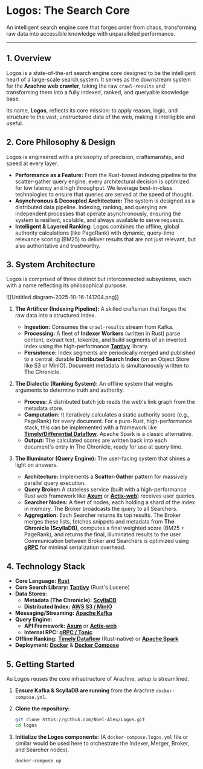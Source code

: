 # Logos: The Search Core

An intelligent search engine core that forges order from chaos, transforming raw data into accessible knowledge with unparalleled performance.

---

## 1. Overview

Logos is a state-of-the-art search engine core designed to be the intelligent heart of a large-scale search system. It serves as the downstream system for the **Arachne web crawler**, taking the raw `crawl-results` and transforming them into a fully indexed, ranked, and queryable knowledge base.

Its name, **Logos**, reflects its core mission: to apply reason, logic, and structure to the vast, unstructured data of the web, making it intelligible and useful.

## 2. Core Philosophy & Design

Logos is engineered with a philosophy of precision, craftsmanship, and speed at every layer.

*   **Performance as a Feature:** From the Rust-based indexing pipeline to the scatter-gather query engine, every architectural decision is optimized for low latency and high throughput. We leverage best-in-class technologies to ensure that queries are served at the speed of thought.
*   **Asynchronous & Decoupled Architecture:** The system is designed as a distributed data pipeline. Indexing, ranking, and querying are independent processes that operate asynchronously, ensuring the system is resilient, scalable, and always available to serve requests.
*   **Intelligent & Layered Ranking:** Logos combines the offline, global authority calculations (like PageRank) with dynamic, query-time relevance scoring (BM25) to deliver results that are not just relevant, but also authoritative and trustworthy.

## 3. System Architecture

Logos is comprised of three distinct but interconnected subsystems, each with a name reflecting its philosophical purpose.

![[Untitled diagram-2025-10-16-141204.png]]

1.  **The Artificer (Indexing Pipeline):** A skilled craftsman that forges the raw data into a structured index.
    *   **Ingestion:** Consumes the `crawl-results` stream from Kafka.
    *   **Processing:** A fleet of **Indexer Workers** (written in Rust) parse content, extract text, tokenize, and build segments of an inverted index using the high-performance [**Tantivy**](https://github.com/quickwit-oss/tantivy) library.
    *   **Persistence:** Index segments are periodically merged and published to a central, durable **Distributed Search Index** (on an Object Store like S3 or MinIO). Document metadata is simultaneously written to The Chronicle.

2.  **The Dialectic (Ranking System):** An offline system that weighs arguments to determine truth and authority.
    *   **Process:** A distributed batch job reads the web's link graph from the metadata store.
    *   **Computation:** It iteratively calculates a static authority score (e.g., PageRank) for every document. For a pure-Rust, high-performance stack, this can be implemented with a framework like [**Timely/Differential Dataflow**](https://github.com/TimelyDataflow/timely-dataflow). Apache Spark is a classic alternative.
    *   **Output:** The calculated scores are written back into each document's entry in The Chronicle, ready for use at query time.

3.  **The Illuminator (Query Engine):** The user-facing system that shines a light on answers.
    *   **Architecture:** Implements a **Scatter-Gather** pattern for massively parallel query execution.
    *   **Query Broker:** A stateless service (built with a high-performance Rust web framework like [**Axum**](https://github.com/tokio-rs/axum) or [**Actix-web**](https://actix.rs/)) receives user queries.
    *   **Searcher Nodes:** A fleet of nodes, each holding a shard of the index in memory. The Broker broadcasts the query to all Searchers.
    *   **Aggregation:** Each Searcher returns its top results. The Broker merges these lists, fetches snippets and metadata from **The Chronicle (ScyllaDB)**, computes a final weighted score (BM25 + PageRank), and returns the final, illuminated results to the user. Communication between Broker and Searchers is optimized using [**gRPC**](https://grpc.io/) for minimal serialization overhead.

## 4. Technology Stack

*   **Core Language:** [**Rust**](https://www.rust-lang.org/)
*   **Core Search Library:** [**Tantivy**](https://github.com/quickwit-oss/tantivy) (Rust's Lucene)
*   **Data Stores:**
    *   **Metadata (The Chronicle):** [**ScyllaDB**](https://www.scylladb.com/)
    *   **Distributed Index:** [**AWS S3 / MinIO**](https://min.io/)
*   **Messaging/Streaming:** [**Apache Kafka**](https://kafka.apache.org/)
*   **Query Engine:**
    *   **API Framework:** [**Axum**](https://github.com/tokio-rs/axum) or [**Actix-web**](https://actix.rs/)
    *   **Internal RPC:** [**gRPC / Tonic**](https://github.com/hyperium/tonic)
*   **Offline Ranking:** [**Timely Dataflow**](https://github.com/TimelyDataflow/timely-dataflow) (Rust-native) or [**Apache Spark**](https://spark.apache.org/)
*   **Deployment:** [**Docker**](https://www.docker.com/) & [**Docker Compose**](https://docs.docker.com/compose/)

## 5. Getting Started

As Logos reuses the core infrastructure of Arachne, setup is streamlined.

1.  **Ensure Kafka & ScyllaDB are running** from the Arachne `docker-compose.yml`.

2.  **Clone the repository:**
    ```bash
    git clone https://github.com/Noel-Alex/Logos.git
    cd logos
    ```

3.  **Initialize the Logos components:**
    (A `docker-compose.logos.yml` file or similar would be used here to orchestrate the Indexer, Merger, Broker, and Searcher nodes).
    ```bash
    docker-compose up
    ```

